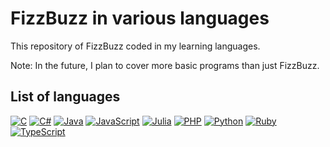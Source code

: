 # FizzBuzz in various languages
This repository of FizzBuzz coded in my learning languages.

Note: In the future, I plan to cover more basic programs than just FizzBuzz.

## List of languages
[![C](https://img.shields.io/badge/C-fff.svg?logo=c&style=for-the-badge)](/C/FizzBuzz.c)
[![C#](https://img.shields.io/badge/C%23-239120.svg?logo=c-sharp&style=for-the-badge)](/C%23/FizzBuzz.cs)
[![Java](https://img.shields.io/badge/Java-007396.svg?logo=java&style=for-the-badge)](/Java/FizzBuzz.java)
[![JavaScript](https://img.shields.io/badge/JavaScript-000.svg?logo=javascript&style=for-the-badge)](/JavaScript/FizzBuzz.js)
[![Julia](https://img.shields.io/badge/Julia-f7f7f7.svg?logo=julia&style=for-the-badge)](/Julia/FizzBuzz.jl)
[![PHP](https://img.shields.io/badge/PHP-f2f2f2.svg?logo=php&style=for-the-badge)](/PHP/FizzBuzz.php)
[![Python](https://img.shields.io/badge/Python-ffde73.svg?logo=python&style=for-the-badge)](/Python/FizzBuzz.py)
[![Ruby](https://img.shields.io/badge/Ruby-cc342d.svg?logo=ruby&style=for-the-badge)](/Ruby/FizzBuzz.rb)
[![TypeScript](https://img.shields.io/badge/TypeScript-f7f7f7.svg?logo=typescript&style=for-the-badge)](/TypeScript/FizzBuzz.ts)

